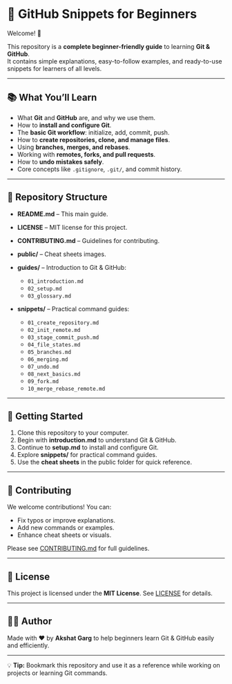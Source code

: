 # 🚀 GitHub Snippets for Beginners

Welcome! 🎉  

This repository is a **complete beginner-friendly guide** to learning **Git & GitHub**.  
It contains simple explanations, easy-to-follow examples, and ready-to-use snippets for learners of all levels.

---

## 📚 What You’ll Learn

- What **Git** and **GitHub** are, and why we use them.  
- How to **install and configure Git**.  
- The **basic Git workflow**: initialize, add, commit, push.  
- How to **create repositories, clone, and manage files**.  
- Using **branches, merges, and rebases**.  
- Working with **remotes, forks, and pull requests**.  
- How to **undo mistakes safely**.  
- Core concepts like `.gitignore`, `.git/`, and commit history.

---

## 📂 Repository Structure

- **README.md** – This main guide.  
- **LICENSE** – MIT license for this project.  
- **CONTRIBUTING.md** – Guidelines for contributing. 
- **public/** – Cheat sheets images.

- **guides/** – Introduction to Git & GitHub:  
  - `01_introduction.md`  
  - `02_setup.md`
  - `03_glossary.md` 

- **snippets/** – Practical command guides:  
  - `01_create_repository.md`  
  - `02_init_remote.md`  
  - `03_stage_commit_push.md`  
  - `04_file_states.md`  
  - `05_branches.md`  
  - `06_merging.md`  
  - `07_undo.md`  
  - `08_next_basics.md`  
  - `09_fork.md`  
  - `10_merge_rebase_remote.md`  

---

## 🏁 Getting Started

1. Clone this repository to your computer.  
2. Begin with **introduction.md** to understand Git & GitHub.  
3. Continue to **setup.md** to install and configure Git.  
4. Explore **snippets/** for practical command guides.  
5. Use the **cheat sheets** in the public folder for quick reference.

---

## 🤝 Contributing

We welcome contributions! You can:  

- Fix typos or improve explanations.  
- Add new commands or examples.  
- Enhance cheat sheets or visuals.  

Please see [CONTRIBUTING.md](https://github.com/Akshat7garg/GitSnippets/blob/main/CONTRIBUTING.md) for full guidelines.

---

## 📜 License

This project is licensed under the **MIT License**. See [LICENSE](https://github.com/Akshat7garg/GitSnippets/blob/main/LICENSE) for details.

---

## 👨‍💻 Author

Made with ❤️ by **Akshat Garg** to help beginners learn Git & GitHub easily and efficiently.

---

💡 **Tip:** Bookmark this repository and use it as a reference while working on projects or learning Git commands.
